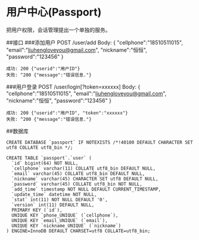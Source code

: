 # 用户中心(Passport)
把用户权限，会话管理提出一个单独的服务。

##接口
###添加用户
	POST /user/add
	Body:
	{
		"cellphone":"18510511015", 
		"email":"liuhengloveyou@gmail.com",
		"nickname":"恒恒",
		"password":"123456"
	}
	
	成功: 200 {"userid":"用户ID"}
	失败: ^200 {"message":"错误信息."}
	
###用户登录
	POST /user/login[?token=xxxxxx]
	Body:
	{
		"cellphone":"18510511015", 
		"email":"liuhengloveyou@gmail.com",
		"nickname":"恒恒",
		"password":"123456"
	}	
  
	成功: 200 {"userid":"用户ID", "token":"xxxxxx"}
	失败: ^200 {"message":"错误信息."}

##数据库

	CREATE DATABASE `passport` IF NOTEXISTS /*!40100 DEFAULT CHARACTER SET utf8 COLLATE utf8_bin */;

	CREATE TABLE `passport`.`user` (
	  `id` bigint(64) NOT NULL,
	  `cellphone` varchar(11) COLLATE utf8_bin DEFAULT NULL,
	  `email` varchar(45) COLLATE utf8_bin DEFAULT NULL,
	  `nickname` varchar(45) CHARACTER SET utf8 DEFAULT NULL,
	  `password` varchar(45) COLLATE utf8_bin NOT NULL,
	  `add_time` timestamp NOT NULL DEFAULT CURRENT_TIMESTAMP,
	  `update_time` datetime NOT NULL,
	  `stat` int(11) NOT NULL DEFAULT '0',
	  `version` int(11) DEFAULT NULL,
	  PRIMARY KEY (`id`),
	  UNIQUE KEY `phone_UNIQUE` (`cellphone`),
	  UNIQUE KEY `email_UNIQUE` (`email`),
	  UNIQUE KEY `nickname_UNIQUE` (`nickname`)
	) ENGINE=InnoDB DEFAULT CHARSET=utf8 COLLATE=utf8_bin;
